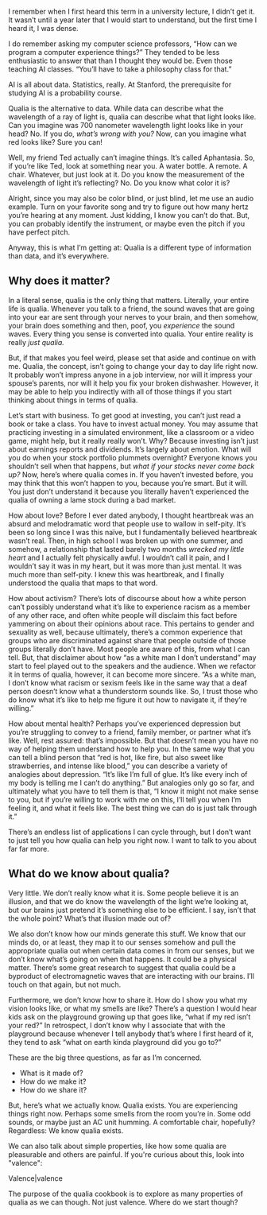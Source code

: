 I remember when I first heard this term in a university lecture, I didn’t get it. It wasn’t until a year later that I would start to understand, but the first time I heard it, I was dense.

I do remember asking my computer science professors, “How can we program a computer experience things?” They tended to be less enthusiastic to answer that than I thought they would be. Even those teaching AI classes. “You’ll have to take a philosophy class for that.”

AI is all about data. Statistics, really. At Stanford, the prerequisite for studying AI is a probability course. 

Qualia is the alternative to data. While data can describe what the wavelength of a ray of light is, qualia can describe what that light looks like. Can you imagine was 700 nanometer wavelength light looks like in your head? No. If you do, *what’s wrong with you?* Now, can you imagine what red looks like? Sure you can!

Well, my friend Ted actually can’t imagine things. It’s called Aphantasia. So, if you’re like Ted, look at something near you. A water bottle. A remote. A chair. Whatever, but just look at it. Do you know the measurement of the wavelength of light it’s reflecting? No. Do you know what color it is?

Alright, since you may also be color blind, or just blind, let me use an audio example. Turn on your favorite song and try to figure out how many hertz you’re hearing at any moment. Just kidding, I know you can’t do that. But, you can probably identify the instrument, or maybe even the pitch if you have perfect pitch.

Anyway, this is what I’m getting at: Qualia is a different type of information than data, and it’s everywhere. 

## Why does it matter?

In a literal sense, qualia is the only thing that matters. Literally, your entire life is qualia. Whenever you talk to a friend, the sound waves that are going into your ear are sent through your nerves to your brain, and then somehow, your brain does something and then, poof, you *experience* the sound waves. Every thing you sense is converted into qualia. Your entire reality is really *just qualia.*

But, if that makes you feel weird, please set that aside and continue on with me. Qualia, the concept, isn’t going to change your day to day life right now. It probably won’t impress anyone in a job interview, nor will it impress your spouse’s parents, nor will it help you fix your broken dishwasher. However, it may be able to help you indirectly with all of those things if you start thinking about things in terms of qualia. 

Let’s start with business. To get good at investing, you can’t just read a book or take a class. You have to invest actual money. You may assume that practicing investing in a simulated environment, like a classroom or a video game, might help, but it really really won’t. Why? Because investing isn’t just about earnings reports and dividends. It’s largely about emotion. What will you do when your stock portfolio plummets overnight? Everyone knows you shouldn’t sell when that happens, but *what if your stocks never come back up?* Now, here’s where qualia comes in. If you haven’t invested before, you may think that this won’t happen to you, because you’re smart. But it will. You just don’t understand it because you literally haven’t experienced the qualia of owning a lame stock during a bad market. 

How about love? Before I ever dated anybody, I thought heartbreak was an absurd and melodramatic word that people use to wallow in self-pity. It’s been so long since I was this naïve, but I fundamentally believed heartbreak wasn’t real. Then, in high school I was broken up with one summer, and somehow, a relationship that lasted barely two months *wrecked my little heart* and I actually felt physically awful. I wouldn’t call it pain, and I wouldn’t say it was in my heart, but it was more than just mental. It was much more than self-pity. I knew this was heartbreak, and I finally understood the qualia that maps to that word. 

How about activism? There’s lots of discourse about how a white person can’t possibly understand what it’s like to experience racism as a member of any other race, and often white people will disclaim this fact before yammering on about their opinions about race. This pertains to gender and sexuality as well, because ultimately, there’s a common experience that groups who are discriminated against share that people outside of those groups literally don’t have. Most people are aware of this, from what I can tell. But, that disclaimer about how “as a white man I don’t understand” may start to feel played out to the speakers and the audience. When we refactor it in terms of qualia, however, it can become more sincere. “As a white man, I don’t know what racism or sexism feels like in the same way that a deaf person doesn’t know what a thunderstorm sounds like. So, I trust those who do know what it’s like to help me figure it out how to navigate it, if they’re willing.” 

How about mental health? Perhaps you’ve experienced depression but you’re struggling to convey to a friend, family member, or partner what it’s like. Well, rest assured: that’s impossible. But that doesn’t mean you have no way of helping them understand how to help you. In the same way that you can tell a blind person that “red is hot, like fire, but also sweet like strawberries, and intense like blood,” you can describe a variety of analogies about depression. “It’s like I’m full of glue. It’s like every inch of my body is telling me I can’t do anything.” But analogies only go so far, and ultimately what you have to tell them is that, “I know it might not make sense to you, but if you’re willing to work with me on this, I’ll tell you when I’m feeling it, and what it feels like. The best thing we can do is just talk through it.”

There’s an endless list of applications I can cycle through, but I don’t want to just tell you how qualia can help you right now. I want to talk to you about far far more.

## What do we know about qualia?

Very little. We don’t really know what it is. Some people believe it is an illusion, and that we do know the wavelength of the light we’re looking at, but our brains just pretend it’s something else to be efficient. I say, isn’t that the whole point? What’s that illusion made out of?

We also don’t know how our minds generate this stuff. We know that our minds do, or at least, they map it to our senses somehow and pull the appropriate qualia out when certain data comes in from our senses, but we don’t know what’s going on when that happens. It could be a physical matter. There’s some great research to suggest that qualia could be a byproduct of electromagnetic waves that are interacting with our brains. I’ll touch on that again, but not much.

Furthermore, we don’t know how to share it. How do I show you what my vision looks like, or what my smells are like? There’s a question I would hear kids ask on the playground growing up that goes like, “what if my red isn’t your red?” In retrospect, I don’t know why I associate that with the playground because whenever I tell anybody that’s where I first heard of it, they tend to ask “what on earth kinda playground did you go to?” 

These are the big three questions, as far as I’m concerned. 

- What is it made of? 
- How do we make it? 
- How do we share it?

But, here’s what we actually know. Qualia exists. You are experiencing things right now. Perhaps some smells from the room you’re in. Some odd sounds, or maybe just an AC unit humming. A comfortable chair, hopefully? Regardless: We know qualia exists.

We can also talk about simple properties, like how some qualia are pleasurable and others are painful. If you're curious about this, look into "valence":

<Nest>Valence|valence<Nest>

The purpose of the qualia cookbook is to explore as many properties of qualia as we can though. Not just valence. Where do we start though?